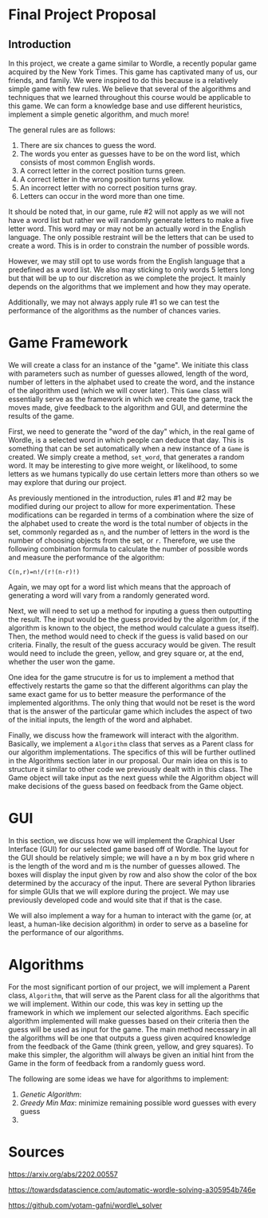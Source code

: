 # Final Project Proposal

## Introduction

In this project, we create a game similar to Wordle, a recently popular game acquired by the New York Times. This game has captivated many of us, our friends, and family. We were inspired to do this because is a relatively simple game with few rules. We believe that several of the algorithms and techniques that we learned throughout this course would be applicable to this game. We can form a knowledge base and use different heuristics, implement a simple genetic algorithm, and much more!

The general rules are as follows:

1. There are six chances to guess the word.
2. The words you enter as guesses have to be on the word list, which consists of most common English words.
3. A correct letter in the correct position turns green.
4. A correct letter in the wrong position turns yellow.
5. An incorrect letter with no correct position turns gray.
6. Letters can occur in the word more than one time. 

It should be noted that, in our game, rule #2 will not apply as we will not have a word list but rather we will randomly generate letters to make a five letter word. This word may or may not be an actually word in the English language. The only possible restraint will be the letters that can be used to create a word. This is in order to constrain the number of possible words. 

However, we may still opt to use words from the English language that a predefined as a word list. We also may sticking to only words 5 letters long but that will be up to our discretion as we complete the project. It mainly depends on the algorithms that we implement and how they may operate. 

Additionally, we may not always apply rule #1 so we can test the performance of the algorithms as the number of chances varies. 

# Game Framework
We will create a class for an instance of the "game". We initiate this class with parameters such as number of guesses allowed, length of the word, number of letters in the alphabet used to create the word, and the instance of the algorithm used (which we will cover later). This `Game` class will essentially serve as the framework in which we create the game, track the moves made, give feedback to the algorithm and GUI, and determine the results of the game. 

First, we need to generate the "word of the day" which, in the real game of Wordle, is a selected word in which people can deduce that day. This is something that can be set automatically when a new instance of a `Game` is created. We simply create a method, `set_word`, that generates a random word. It may be interesting to give more weight, or likelihood, to some letters as we humans typically do use certain letters more than others so we may explore that during our project.

As previously mentioned in the introduction, rules #1 and #2 may be modified during our project to allow for more experimentation. These modifications can be regarded in terms of a combination where the size of the alphabet used to create the word is the total number of objects in the set, commonly regarded as `n`, and the number of letters in the word is the number of choosing objects from the set, or `r`. Therefore, we use the following combination formula to calculate the number of possible words and measure the performance of the algorithm:

`C(n,r)=n!/(r!(n-r)!)`

Again, we may opt for a word list which means that the approach of generating a word will vary from a randomly generated word.

Next, we will need to set up a method for inputing a guess then outputting the result. The input would be the guess provided by the algorithm (or, if the algorithm is known to the object, the method would calculate a guess itself). Then, the method would need to check if the guess is valid based on our criteria. Finally, the result of the guess accuracy would be given. The result would need to include the green, yellow, and grey square or, at the end, whether the user won the game. 

One idea for the game strucutre is for us to implement a method that effectively restarts the game so that the different algorithms can play the same exact game for us to better measure the performance of the implemented algorithms. The only thing that would not be reset is the word that is the answer of the particular game which includes the aspect of two of the initial inputs, the length of the word and alphabet.

Finally, we discuss how the framework will interact with the algorithm. Basically, we implement a `Algorithm` class that serves as a Parent class for our algorithm implementations. The specifics of this will be further outlined in the Algorithms section later in our proposal. Our main idea on this is to structure it similar to other code we previously dealt with in this class. The Game object will take input as the next guess while the Algorithm object will make decisions of the guess based on feedback from the Game object. 

# GUI
In this section, we discuss how we will implement the Graphical User Interface (GUI) for our selected game based off of Wordle. The layout for the GUI should be relatively simple; we will have a n by m box grid where n is the length of the word and m is the number of guesses allowed. The boxes will display the input given by row and also show the color of the box determined by the accuracy of the input. There are several Python libraries for simple GUIs that we will explore during the project. We may use previously developed code and would site that if that is the case.  

We will also implement a way for a human to interact with the game (or, at least, a human-like decision algorithm) in order to serve as a baseline for the performance of our algorithms.

# Algorithms
For the most significant portion of our project, we will implement a Parent class, `Algorithm`, that will serve as the Parent class for all the algorithms that we will implement. Within our code, this was key in setting up the framework in which we implement our selected algorithms. Each specific algorithm implemented will make guesses based on their criteria then the guess will be used as input for the game. The main method necessary in all the algorithms will be one that outputs a guess given acquired knowledge from the feedback of the Game (think green, yellow, and grey squares). To make this simpler, the algorithm will always be given an initial hint from the Game in the form of feedback from a randomly guess word.

The following are some ideas we have for algorithms to implement:

1. *Genetic Algorithm*: 
2. *Greedy Min Max*: minimize remaining possible word guesses with every guess
3. 

# Sources
https://arxiv.org/abs/2202.00557

https://towardsdatascience.com/automatic-wordle-solving-a305954b746e

https://github.com/yotam-gafni/wordle\_solver
